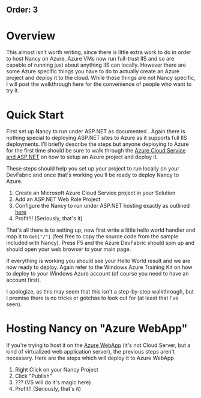 Order: 3
---
# Overview
This almost isn't worth writing, since there is little extra work to do in order to host Nancy on Azure.  Azure VMs now run full-trust IIS and so are capable of running just about anything IIS can locally.  However there are some Azure specific things you have to do to actually create an Azure project and deploy it to the cloud.  While these things are not Nancy specific, I will post the walkthrough here for the convenience of people who want to try it.
# Quick Start
First set up Nancy to run under ASP.NET as documented .  Again there is nothing special to deploying ASP.NET sites to Azure as it supports full IIS deployments.  I'll briefly describe the steps but anyone deploying to Azure for the first time should be sure to walk through the [Azure Cloud Service and ASP.NET](https://docs.microsoft.com/en-us/azure/cloud-services/cloud-services-dotnet-get-started) on how to setup an Azure project and deploy it.  

These steps should help you set up your project to run locally on your DevFabric and once that's working you'll be ready to deploy Nancy to Azure.

1. Create an Microsoft Azure Cloud Service project in your Solution
2. Add an ASP.NET Web Role Project
3. Configure the Nancy to run under ASP.NET hosting exactly as outlined [here](/docs/hosting/hosting-nancy-with-aspnet)
4. Profit!!! (Seriously, that's it)
 
That's all there is to setting up, now first write a little hello world handler and map it to `Get["/"]` (feel free to copy the source code from the sample included with Nancy).  Press F5 and the Azure DevFabric should spin up and should open your web browser to your main page.

If everything is working you should see your Hello World result and we are now ready to deploy.  Again refer to the Windows Azure Training Kit on how to deploy to your Windows Azure account (of course you need to have an account first).

I apologize, as this may seem that this isn't a step-by-step walkthrough, but I promise there is no tricks or gotchas to look out for (at least that I've seen).


# Hosting Nancy on "Azure WebApp" 

If you're trying to host it on the [Azure WebApp](https://docs.microsoft.com/en-us/azure/app-service-web/app-service-web-overview) (it's not Cloud Server, but a kind of virtualized web application server), the previous steps aren't necessary. Here are the steps which will deploy it to Azure WebApp
1. Right Click on your Nancy Project
2. Click "Publish"
3. ??? (VS will do it's magic here)
4. Profit!! (Seriously, that's it)

